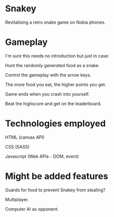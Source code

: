 # Snakey
Revitalising a retro snake game on Nokia phones.


# Gameplay
I'm sure this needs no introduction but just in case:

  Hunt the randomly generated food as a snake.

  Control the gameplay with the arrow keys.

  The more food you eat, the higher points you get.

  Game ends when you crash into yourself.

  Beat the highscore and get on the leaderboard.

# Technologies employed

HTML (canvas API)

CSS (SASS)

Javascript (Web APIs - DOM, event)

# Might be added features
Guards for food to prevent Snakey from stealing?

Multiplayer.

Computer AI as opponent.




